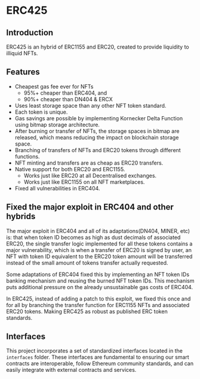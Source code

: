 # ERC425

## Introduction

ERC425 is an hybrid of ERC1155 and ERC20, created to provide liquidity to illiquid NFTs. 

## Features

- Cheapest gas fee ever for NFTs
  - 95%+ cheaper than ERC404, and
  - 90%+ cheaper than DN404 & ERCX
- Uses least storage space than any other NFT token standard.
- Each token is unique.
-  Gas savings are possible by implementing Kornecker Delta Function using bitmap storage architecture.
-  After burning or transfer of NFTs, the storage spaces in bitmap are released, which means reducing the impact on blockchain storage space.
-  Branching of transfers of NFTs and ERC20 tokens through different functions.
-  NFT minting and transfers are as cheap as ERC20 transfers.
-  Native support for both ERC20 and ERC1155.
   -  Works just like ERC20 at all Decentralised exchanges.
   -  Works just like ERC1155 on all NFT marketplaces.
- Fixed all vulnerabilities in ERC404.
  
## Fixed the major exploit in ERC404 and other hybrids

The major exploit in ERC404 and all of its adaptations(DN404, MINER, etc) is: that when token ID becomes as high as dust decimals of associated ERC20, the single transfer logic implemented for all these tokens contains a major vulnerability, which is when a transfer of ERC20 is signed by user, an NFT with token ID equivalent to the ERC20 token amount will be transferred instead of the small amount of tokens transfer actually requested. 

Some adaptations of ERC404 fixed this by implementing an NFT token IDs banking mechanism and reusing the burned NFT token IDs. This mechanism puts additional pressure on the already unsustainable gas costs of ERC404.

In ERC425, instead of adding a patch to this exploit, we fixed this once and for all by branching the transfer function for ERC1155 NFTs and associated ERC20 tokens. Making ERC425 as robust as published ERC token standards.

## Interfaces

This project incorporates a set of standardized interfaces located in the `interfaces` folder. These interfaces are fundamental to ensuring our smart contracts are interoperable, follow Ethereum community standards, and can easily integrate with external contracts and services.